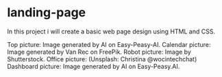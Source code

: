 # landing-page
In this project i will create a basic web page design using HTML and CSS.

Top picture: Image generated by AI on Easy-Peasy-AI.
Calendar picture: Image generated by Van Rec on FreePik.
Robot picture: Image by Shutterstock.
Office picture: (Unsplash: Christina @wocintechchat)
Dashboard picture: Image generated by AI on Easy-Peasy.AI.